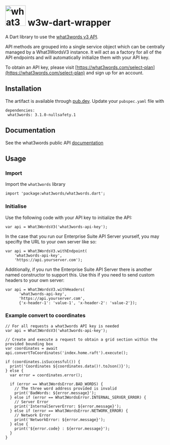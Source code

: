 # <img src="https://what3words.com/assets/images/w3w_square_red.png" width="64" height="64" alt="what3words">&nbsp;w3w-dart-wrapper

A Dart library to use the [what3words v3 API](https://docs.what3words.com/api/v3/).

API methods are grouped into a single service object which can be centrally managed by a What3WordsV3 instance. It will act as a factory for all of the API endpoints and will automatically initialize them with your API key.

To obtain an API key, please visit [https://what3words.com/select-plan](https://what3words.com/select-plan) and sign up for an account.

## Installation

The artifact is available through [pub.dev](https://pub.dev/packages/what3words). Update your `pubspec.yaml` file with 

```
dependencies:
 what3words: 3.1.0-nullsafety.1
``` 

## Documentation

See the what3words public API [documentation](https://docs.what3words.com/api/v3/)

## Usage

### Import

Import the `what3words` library

```
import 'package:what3words/what3words.dart';
```

### Initialise

Use the following code with your API key to initialize the API:

```
var api = What3WordsV3('what3words-api-key');
```

In the case that you run our Enterprise Suite API Server yourself, you may specifty the URL to your own server like so:

```
var api = What3WordsV3.withEndpoint(
    'what3words-api-key', 
    'https://api.yourserver.com');
```

Additionally, if you run the Enterprise Suite API Server there is another named constructor to support this. Use this if you need to send custom headers to your own server:

```
var api = What3WordsV3.withHeaders(
      'what3words-api-key', 
      'https://api.yourserver.com',
      {'x-header-1': 'value-1', 'x-header-2': 'value-2'});
```

### Example convert to coordinates

```
// For all requests a what3words API key is needed
var api = What3WordsV3('what3words-api-key');

// Create and execute a request to obtain a grid section within the provided bounding box
var coordinates = await api.convertToCoordinates('index.home.raft').execute();

if (coordinates.isSuccessful()) {
  print('Coordinates ${coordinates.data()!.toJson()}');
} else {
  var error = coordinates.error();

  if (error == What3WordsError.BAD_WORDS) {
    // The three word address provided is invalid
    print('BadWords: ${error.message}');
  } else if (error == What3WordsError.INTERNAL_SERVER_ERROR) {
    // Server Error
    print('InternalServerError: ${error.message}');
  } else if (error == What3WordsError.NETWORK_ERROR) {
    // Network Error
    print('NetworkError: ${error.message}');
  } else {
    print('${error.code} : ${error.message}');
  }
}
```
